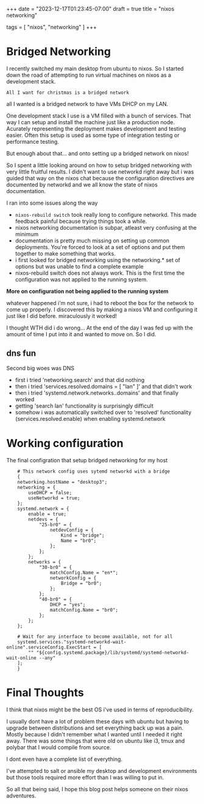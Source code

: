 +++
date = "2023-12-17T01:23:45-07:00"
draft = true
title = "nixos networking"

tags = [ "nixos", "networking" ]
+++


# Bridged Networking 

I recently switched my main desktop from ubuntu to nixos. So I started down the road of attempting 
to run virtual machines on nixos as a development stack.

`All I want for christmas is a bridged network`

all I wanted is a bridged network to have VMs DHCP on my LAN.

One development stack I use is a VM filled with a bunch of services. That way I can setup 
and install the machine just like a production node. Acurately representing the deployment 
makes development and testing easier. Often this setup is used as some type of integration
testing or performance testing. 

But enough about that... and onto setting up a bridged network on nixos!

So I spent a little looking around on how to setup bridged networking with very
little fruitful results. I didn't want to use networkd right away but i was guided
that way on the nixos chat because the configuration directives are documented 
by networkd and we all know the state of nixos documentation.

I ran into some issues along the way

- `nixos-rebuild switch` took really long to configure networkd. This made feedback painful because trying things took a while.
- nixos networking documentation is subpar, atleast very confusing at the minimum
- documentation is pretty much missing on setting up common deployments. You're forced to look at
a set of options and put them together to make something that works.
- i first looked for bridged networking using the networking.* set of options but was unable to find a complete example
- nixos-rebuild switch does not always work. This is the first time the configuration was not applied to the running system.

**More on configuration not being applied to the running system**

whatever happened i'm not sure, i had to reboot the box for the network to come up properly. I discovered this by making a nixos VM and configuring it just like I did before. miraculously
it worked! 

I thought WTH did i do wrong... At the end of the day I was fed up with the amount of time I put into it and wanted to move on. So I did.

## dns fun

Second big woes was DNS

- first i tried 'networking.search' and that did nothing
- then i tried 'services.resolved.domains = [ "lan" ]' and that didn't work
- then i tried 'systemd.network.networks.<name>.domains' and that finally worked
- getting 'search lan' functionality is surprisingly difficult
- somehow i was automatically switched over to 'resolved' functionality (services.resolved.enable) when enabling systemd.network

# Working configuration

The final configration that setup bridged networking for my host

        # This network config uses sytemd networkd with a bridge
        {
        networking.hostName = "desktop3";
        networking = {
            useDHCP = false;
            useNetworkd = true;
        };
        systemd.network = {
            enable = true;
            netdevs = {
                "25-br0" = {
                    netdevConfig = {
                        Kind = "bridge";
                        Name = "br0";
                    };
                };
            };
            networks = {
                "30-br0" = {
                    matchConfig.Name = "en*";
                    networkConfig = {
                        Bridge = "br0";
                    };
                };
                "40-br0" = {
                    DHCP = "yes";
                    matchConfig.Name = "br0";
                };
            };
        };

        # Wait for any interface to become available, not for all
        systemd.services."systemd-networkd-wait-online".serviceConfig.ExecStart = [
            "" "${config.systemd.package}/lib/systemd/systemd-networkd-wait-online --any"
        ];
        }



# Final Thoughts

I think that nixos might be the best OS i've used in terms of reproducibility. 

I usually dont have a lot of problem these days with ubuntu but having to upgrade between distributions and set everything back up was a pain. Mostly because I didn't remember what
I wanted until I needed it right away. There was some things that were old on ubuntu like i3, tmux and polybar that I would compile from source. 

I dont even have a complete list of everything.

I've attempted to salt or ansible my desktop and development environments but those tools
required more effort than I was willing to put in.

So all that being said, I hope this blog post helps someone on their nixos adventures.


